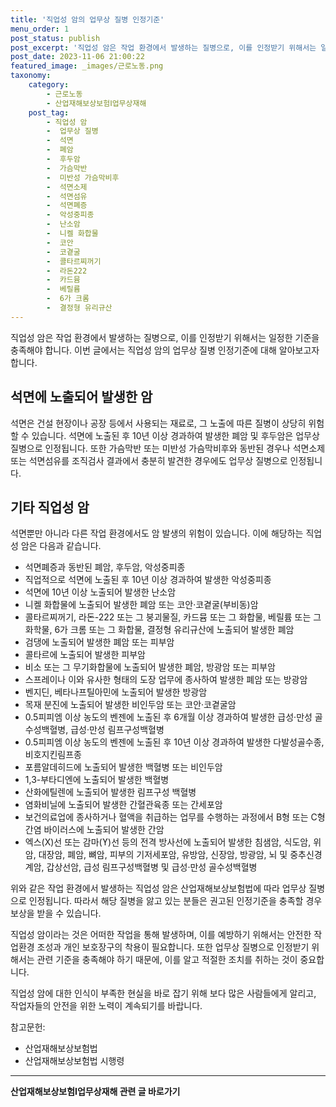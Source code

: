 ```yaml
---
title: '직업성 암의 업무상 질병 인정기준'
menu_order: 1
post_status: publish
post_excerpt: '직업성 암은 작업 환경에서 발생하는 질병으로, 이를 인정받기 위해서는 일정한 기준을 충족해야 합니다. 이번 글에서는 직업성 암의 업무상 질병 인정기준에 대해 알아보고자 합니다.'
post_date: 2023-11-06 21:00:22
featured_image: _images/근로노동.png
taxonomy:
    category:
        - 근로노동
        - 산업재해보상보험Ⅰ업무상재해
    post_tag:
        - 직업성 암
        -  업무상 질병
        -  석면
        -  폐암
        -  후두암
        -  가슴막반
        -  미반성 가슴막비후
        -  석면소제
        -  석면섬유
        -  석면폐증
        -  악성중피종
        -  난소암
        -  니켈 화합물
        -  코안
        -  코곁굴
        -  콜타르찌꺼기
        -  라돈222
        -  카드뮴
        -  베릴륨
        -  6가 크롬
        -  결정형 유리규산
---
```



직업성 암은 작업 환경에서 발생하는 질병으로, 이를 인정받기 위해서는 일정한 기준을 충족해야 합니다. 이번 글에서는 직업성 암의 업무상 질병 인정기준에 대해 알아보고자 합니다.

## 석면에 노출되어 발생한 암

석면은 건설 현장이나 공장 등에서 사용되는 재료로, 그 노출에 따른 질병이 상당히 위험할 수 있습니다. 석면에 노출된 후 10년 이상 경과하여 발생한 폐암 및 후두암은 업무상 질병으로 인정됩니다. 또한 가슴막반 또는 미반성 가슴막비후와 동반된 경우나 석면소제 또는 석면섬유를 조직검사 결과에서 충분히 발견한 경우에도 업무상 질병으로 인정됩니다.

## 기타 직업성 암

석면뿐만 아니라 다른 작업 환경에서도 암 발생의 위험이 있습니다. 이에 해당하는 직업성 암은 다음과 같습니다.

- 석면폐증과 동반된 폐암, 후두암, 악성중피종
- 직업적으로 석면에 노출된 후 10년 이상 경과하여 발생한 악성중피종
- 석면에 10년 이상 노출되어 발생한 난소암
- 니켈 화합물에 노출되어 발생한 폐암 또는 코안·코곁굴(부비동)암
- 콜타르찌꺼기, 라돈-222 또는 그 붕괴물질, 카드뮴 또는 그 화합물, 베릴륨 또는 그 화학물, 6가 크롬 또는 그 화합물, 결정형 유리규산에 노출되어 발생한 폐암
- 검댕에 노출되어 발생한 폐암 또는 피부암
- 콜타르에 노출되어 발생한 피부암
- 비소 또는 그 무기화합물에 노출되어 발생한 폐암, 방광암 또는 피부암
- 스프레이나 이와 유사한 형태의 도장 업무에 종사하여 발생한 폐암 또는 방광암
- 벤지딘, 베타나프틸아민에 노출되어 발생한 방광암
- 목재 분진에 노출되어 발생한 비인두암 또는 코안·코곁굴암
- 0.5피피엠 이상 농도의 벤젠에 노출된 후 6개월 이상 경과하여 발생한 급성·만성 골수성백혈병, 급성·만성 림프구성백혈병
- 0.5피피엠 이상 농도의 벤젠에 노출된 후 10년 이상 경과하여 발생한 다발성골수종, 비호지킨림프종
- 포름알데히드에 노출되어 발생한 백혈병 또는 비인두암
- 1,3-부타디엔에 노출되어 발생한 백혈병
- 산화에틸렌에 노출되어 발생한 림프구성 백혈병
- 염화비닐에 노출되어 발생한 간혈관육종 또는 간세포암
- 보건의료업에 종사하거나 혈액을 취급하는 업무를 수행하는 과정에서 B형 또는 C형 간염 바이러스에 노출되어 발생한 간암
- 엑스(X)선 또는 감마(ϒ)선 등의 전격 방사선에 노출되어 발생한 침샘암, 식도암, 위암, 대장암, 폐암, 뼈암, 피부의 기저세포암, 유방암, 신장암, 방광암, 뇌 및 중추신경계암, 갑상선암, 급성 림프구성백혈병 및 급성·만성 골수성백혈병

위와 같은 작업 환경에서 발생하는 직업성 암은 산업재해보상보험법에 따라 업무상 질병으로 인정됩니다. 따라서 해당 질병을 앓고 있는 분들은 권고된 인정기준을 충족할 경우 보상을 받을 수 있습니다.

직업성 암이라는 것은 어떠한 작업을 통해 발생하며, 이를 예방하기 위해서는 안전한 작업환경 조성과 개인 보호장구의 착용이 필요합니다. 또한 업무상 질병으로 인정받기 위해서는 관련 기준을 충족해야 하기 때문에, 이를 알고 적절한 조치를 취하는 것이 중요합니다.

직업성 암에 대한 인식이 부족한 현실을 바로 잡기 위해 보다 많은 사람들에게 알리고, 작업자들의 안전을 위한 노력이 계속되기를 바랍니다.

참고문헌:
- 산업재해보상보험법
- 산업재해보상보험법 시행령
<!-- wp:separator -->
<hr class="wp-block-separator has-alpha-channel-opacity"/>
<!-- /wp:separator -->

<!-- wp:group {"backgroundColor":"base","layout":{"type":"constrained"}} -->
<div class="wp-block-group has-base-background-color has-background"><!-- wp:paragraph {"align":"center","fontSize":"medium"} -->
<p class="has-text-align-center has-large-font-size"><strong>산업재해보상보험Ⅰ업무상재해 관련 글 바로가기</strong></p>
<!-- /wp:paragraph -->


<!-- wp:latest-posts
{"categories":[{"id":10860,"count":19,"description":"","link":"https://uknowlaw.com/category/%ec%82%b0%ec%97%85%ec%9e%ac%ed%95%b4%eb%b3%b4%ec%83%81%eb%b3%b4%ed%97%98%e2%85%b0%ec%97%85%eb%ac%b4%ec%83%81%ec%9e%ac%ed%95%b4/","name":"산업재해보상보험Ⅰ업무상재해","slug":"산업재해보상보험Ⅰ업무상재해","taxonomy":"category","parent":0,"meta":[],"_links":{"self":[{"href":"https://uknowlaw.com/wp-json/wp/v2/categories/10860"}],"collection":[{"href":"https://uknowlaw.com/wp-json/wp/v2/categories"}],"about":[{"href":"https://uknowlaw.com/wp-json/wp/v2/taxonomies/category"}],"wp:post_type":[{"href":"https://uknowlaw.com/wp-json/wp/v2/posts?categories=10860"}],"curies":[{"name":"wp","href":"https://api.w.org/{rel}","templated":true}]}}],"postsToShow":100,"excerptLength":28,"postLayout":"grid","columns":2,"featuredImageAlign":"left","featuredImageSizeSlug":"large","fontSize":"small"} /--></div>
<!-- /wp:group -->